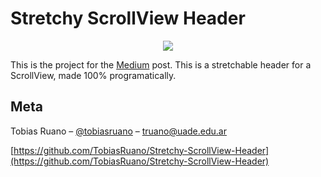 # Stretchy ScrollView Header
<p align="center">
  <img src="header.gif" />
</p>

This is the project for the [Medium](https://medium.com/@tobiasruano/stretchable-header-for-scrollview-swift-5-63912e4f1687) post. This is a stretchable header for a ScrollView, made 100% programatically.

## Meta

Tobias Ruano – [@tobiasruano](https://twitter.com/tobiasruano) – truano@uade.edu.ar

[https://github.com/TobiasRuano/Stretchy-ScrollView-Header](https://github.com/TobiasRuano/Stretchy-ScrollView-Header)
